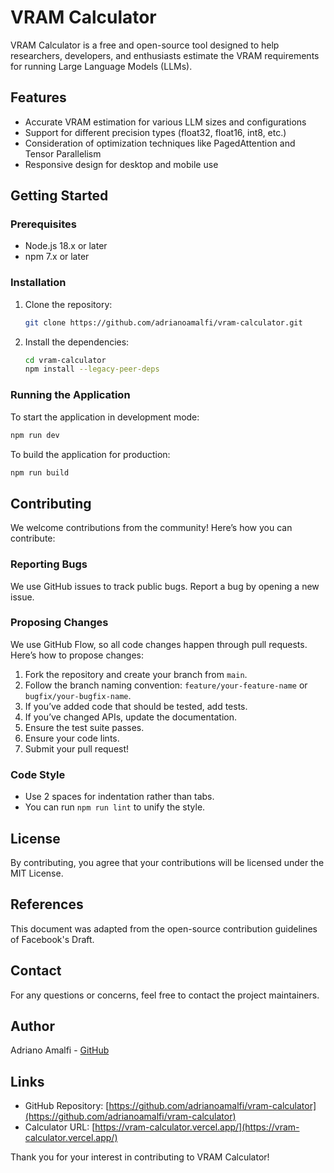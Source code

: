 # VRAM Calculator

VRAM Calculator is a free and open-source tool designed to help researchers, developers, and enthusiasts estimate the VRAM requirements for running Large Language Models (LLMs).

## Features

- Accurate VRAM estimation for various LLM sizes and configurations
- Support for different precision types (float32, float16, int8, etc.)
- Consideration of optimization techniques like PagedAttention and Tensor Parallelism
- Responsive design for desktop and mobile use

## Getting Started

### Prerequisites

- Node.js 18.x or later
- npm 7.x or later

### Installation

1. Clone the repository:
    ```sh
    git clone https://github.com/adrianoamalfi/vram-calculator.git
    ```
2. Install the dependencies:
    ```sh
    cd vram-calculator
    npm install --legacy-peer-deps
    ```

### Running the Application

To start the application in development mode:
```sh
npm run dev
```

To build the application for production:
```sh
npm run build
```

## Contributing

We welcome contributions from the community! Here’s how you can contribute:

### Reporting Bugs

We use GitHub issues to track public bugs. Report a bug by opening a new issue.

### Proposing Changes

We use GitHub Flow, so all code changes happen through pull requests. Here’s how to propose changes:

1. Fork the repository and create your branch from `main`.
2. Follow the branch naming convention: `feature/your-feature-name` or `bugfix/your-bugfix-name`.
3. If you’ve added code that should be tested, add tests.
4. If you’ve changed APIs, update the documentation.
5. Ensure the test suite passes.
6. Ensure your code lints.
7. Submit your pull request!

### Code Style

- Use 2 spaces for indentation rather than tabs.
- You can run `npm run lint` to unify the style.

## License

By contributing, you agree that your contributions will be licensed under the MIT License.

## References

This document was adapted from the open-source contribution guidelines of Facebook's Draft.

## Contact

For any questions or concerns, feel free to contact the project maintainers.

## Author

Adriano Amalfi - [GitHub](https://github.com/adrianoamalfi)

## Links

- GitHub Repository: [https://github.com/adrianoamalfi/vram-calculator](https://github.com/adrianoamalfi/vram-calculator)
- Calculator URL: [https://vram-calculator.vercel.app/](https://vram-calculator.vercel.app/)

Thank you for your interest in contributing to VRAM Calculator!